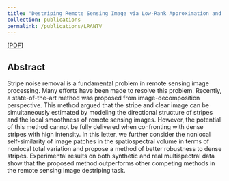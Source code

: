 ```yaml
---
title: "Destriping Remote Sensing Image via Low-Rank Approximation and Nonlocal Total Variation"
collection: publications
permalink: /publications/LRANTV
---
```


[[PDF]](https://owuchangyuo.github.io/files/LRANTV.pdf)

## Abstract
Stripe noise removal is a fundamental problem in remote sensing image processing. Many efforts have been made to resolve this problem. Recently, a state-of-the-art method was proposed from image-decomposition perspective. This method argued that the stripe and clear image can be simultaneously estimated by modeling the directional structure of stripes and the local smoothness of remote sensing images. However, the potential of this method cannot be fully delivered when confronting with dense stripes with high intensity. In this letter, we further consider the nonlocal self-similarity of image patches in the spatiospectral volume in terms of nonlocal total variation and propose a method of better robustness to dense stripes. Experimental results on both synthetic and real multispectral data show that the proposed method outperforms other competing methods in the remote sensing image destriping task.

